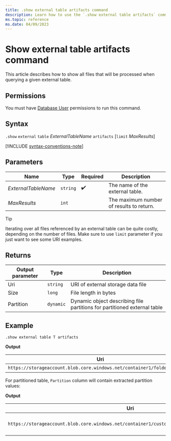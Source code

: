 ```yaml
---
title: .show external table artifacts command
description: Learn how to use the `.show external table artifacts` command to show external table artifacts for Azure Blob Storage or Azure Data Lake external tables.
ms.topic: reference
ms.date: 04/09/2023
---
```


# Show external table artifacts command

This article describes how to show all files that will be processed when querying a given external table.

## Permissions

You must have [Database User](access-control/role-based-access-control.md) permissions to run this command.

## Syntax

`.show` `external` `table` *ExternalTableName* `artifacts` [`limit` *MaxResults*]

[!INCLUDE [syntax-conventions-note](../includes/syntax-conventions-note.md)]

## Parameters

|Name|Type|Required|Description|
|--|--|--|--|
|*ExternalTableName*| `string` | :heavy_check_mark:|The name of the external table.|
|*MaxResults*| `int` ||The maximum number of results to return.|

> [!TIP]
> Iterating over all files referenced by an external table can be quite costly, depending on the number of files. Make sure to use `limit` parameter if you just want to see some URI examples.

## Returns

| Output parameter | Type   | Description                       |
|------------------|--------|-----------------------------------|
| Uri              | `string` | URI of external storage data file |
| Size             | `long` | File length in bytes              |
| Partition        | `dynamic` | Dynamic object describing file partitions for partitioned external table |

## Example

```kusto
.show external table T artifacts
```

**Output**

| Uri | Size | Partition |
|--|--|--|
| `https://storageaccount.blob.core.windows.net/container1/folder/file.csv` | 10743 | `{}` |

For partitioned table, `Partition` column will contain extracted partition values:

**Output**

| Uri | Size | Partition |
|--|--|--|
| `https://storageaccount.blob.core.windows.net/container1/customer=john.doe/dt=20200101/file.csv` | 10743 | `{"Customer": "john.doe", "Date": "2020-01-01T00:00:00.0000000Z"}` |
